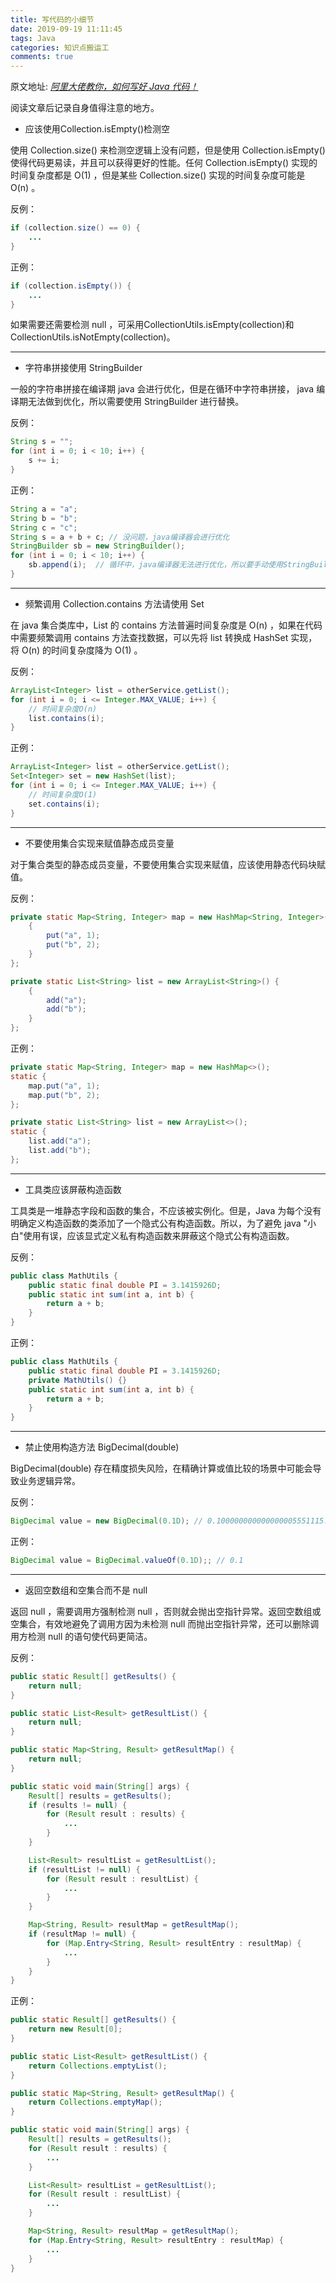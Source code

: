 ```yaml
---
title: 写代码的小细节
date: 2019-09-19 11:11:45
tags: Java
categories: 知识点搬运工
comments: true
---
```


原文地址:
[*阿里大佬教你，如何写好 Java 代码！*](https://mp.weixin.qq.com/s/Ur_kPnD4QmBsfivcAVrbzw)

阅读文章后记录自身值得注意的地方。

* 应该使用Collection.isEmpty()检测空

使用 Collection.size() 来检测空逻辑上没有问题，但是使用 Collection.isEmpty()使得代码更易读，并且可以获得更好的性能。任何 Collection.isEmpty() 实现的时间复杂度都是 O(1) ，但是某些 Collection.size() 实现的时间复杂度可能是 O(n) 。

<!-- more -->

反例：

``` Java
if (collection.size() == 0) {
    ...
}
```

正例：

``` Java
if (collection.isEmpty()) {
    ...
}
```

如果需要还需要检测 null ，可采用CollectionUtils.isEmpty(collection)和CollectionUtils.isNotEmpty(collection)。

***

* 字符串拼接使用 StringBuilder 

一般的字符串拼接在编译期 java 会进行优化，但是在循环中字符串拼接， java 编译期无法做到优化，所以需要使用 StringBuilder 进行替换。

反例：

``` Java
String s = "";
for (int i = 0; i < 10; i++) {
    s += i;
}
```

正例：

``` Java
String a = "a";
String b = "b";
String c = "c";
String s = a + b + c; // 没问题，java编译器会进行优化
StringBuilder sb = new StringBuilder();
for (int i = 0; i < 10; i++) {
    sb.append(i);  // 循环中，java编译器无法进行优化，所以要手动使用StringBuilder
}
```

***

* 频繁调用 Collection.contains 方法请使用 Set

在 java 集合类库中，List 的 contains 方法普遍时间复杂度是 O(n) ，如果在代码中需要频繁调用 contains 方法查找数据，可以先将 list 转换成 HashSet 实现，将 O(n) 的时间复杂度降为 O(1) 。

反例：

``` Java
ArrayList<Integer> list = otherService.getList();
for (int i = 0; i <= Integer.MAX_VALUE; i++) {
    // 时间复杂度O(n)
    list.contains(i);
}
```

正例：

``` Java
ArrayList<Integer> list = otherService.getList();
Set<Integer> set = new HashSet(list);
for (int i = 0; i <= Integer.MAX_VALUE; i++) {
    // 时间复杂度O(1)
    set.contains(i);
}
```

***

* 不要使用集合实现来赋值静态成员变量

对于集合类型的静态成员变量，不要使用集合实现来赋值，应该使用静态代码块赋值。

反例：

``` Java
private static Map<String, Integer> map = new HashMap<String, Integer>() {
    {
        put("a", 1);
        put("b", 2);
    }
};

private static List<String> list = new ArrayList<String>() {
    {
        add("a");
        add("b");
    }
};
```

正例：

``` Java
private static Map<String, Integer> map = new HashMap<>();
static {
    map.put("a", 1);
    map.put("b", 2);
};

private static List<String> list = new ArrayList<>();
static {
    list.add("a");
    list.add("b");
};
```

***

 * 工具类应该屏蔽构造函数


工具类是一堆静态字段和函数的集合，不应该被实例化。但是，Java 为每个没有明确定义构造函数的类添加了一个隐式公有构造函数。所以，为了避免 java "小白"使用有误，应该显式定义私有构造函数来屏蔽这个隐式公有构造函数。

反例：

``` Java
public class MathUtils {
    public static final double PI = 3.1415926D;
    public static int sum(int a, int b) {
        return a + b;
    }
}
```

正例：

``` Java
public class MathUtils {
    public static final double PI = 3.1415926D;
    private MathUtils() {}
    public static int sum(int a, int b) {
        return a + b;
    }
}
```

***

* 禁止使用构造方法 BigDecimal(double)

BigDecimal(double) 存在精度损失风险，在精确计算或值比较的场景中可能会导致业务逻辑异常。

反例：

``` Java
BigDecimal value = new BigDecimal(0.1D); // 0.100000000000000005551115...
```


正例：

``` Java
BigDecimal value = BigDecimal.valueOf(0.1D);; // 0.1
```

***

* 返回空数组和空集合而不是 null


返回 null ，需要调用方强制检测 null ，否则就会抛出空指针异常。返回空数组或空集合，有效地避免了调用方因为未检测 null 而抛出空指针异常，还可以删除调用方检测 null 的语句使代码更简洁。

反例：

``` Java
public static Result[] getResults() {
    return null;
}

public static List<Result> getResultList() {
    return null;
}

public static Map<String, Result> getResultMap() {
    return null;
}

public static void main(String[] args) {
    Result[] results = getResults();
    if (results != null) {
        for (Result result : results) {
            ...
        }
    }

    List<Result> resultList = getResultList();
    if (resultList != null) {
        for (Result result : resultList) {
            ...
        }
    }

    Map<String, Result> resultMap = getResultMap();
    if (resultMap != null) {
        for (Map.Entry<String, Result> resultEntry : resultMap) {
            ...
        }
    }
}
```

正例：

``` Java
public static Result[] getResults() {
    return new Result[0];
}

public static List<Result> getResultList() {
    return Collections.emptyList();
}

public static Map<String, Result> getResultMap() {
    return Collections.emptyMap();
}

public static void main(String[] args) {
    Result[] results = getResults();
    for (Result result : results) {
        ...
    }

    List<Result> resultList = getResultList();
    for (Result result : resultList) {
        ...
    }

    Map<String, Result> resultMap = getResultMap();
    for (Map.Entry<String, Result> resultEntry : resultMap) {
        ...
    }
}
```